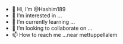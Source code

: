 - 👋 Hi, I’m @Hashim189
- 👀 I’m interested in ...
- 🌱 I’m currently learning ...
- 💞️ I’m looking to collaborate on ...
- 📫 How to reach me ...near mettuppellalem

<!---
Hashim189/Hashim189 is a ✨ special ✨ repository because its `README.md` (this file) appears on your GitHub profile.
You can click the Preview link to take a look at your changes.
--->
